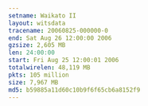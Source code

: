 ```yaml
---
setname: Waikato II
layout: witsdata
tracename: 20060825-000000-0
end: Sat Aug 26 12:00:00 2006
gzsize: 2,605 MB
len: 24:00:00
start: Fri Aug 25 12:00:01 2006
totalwirelen: 48,119 MB
pkts: 105 million
size: 7,967 MB
md5: b59885a11d60c10b9f6f65cb6a8152f9
---
```

